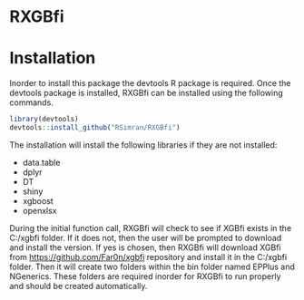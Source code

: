 # RXGBfi

# Installation
Inorder to install this package the devtools R package is required. Once the devtools package is installed, RXGBfi can be installed using the following commands.

```r
library(devtools)
devtools::install_github("RSimran/RXGBfi")
```
The installation will install the following libraries if they are not installed:
* data.table
* dplyr
* DT
* shiny 
* xgboost
* openxlsx

During the initial function call, RXGBfi will check to see if XGBfi exists in the C:/xgbfi folder. If it does not, then the user will be prompted to download and install the version. If yes is chosen, then RXGBfi will download XGBfi from https://github.com/Far0n/xgbfi repository and install it in the C:/xgbfi folder. Then it will create two folders within the bin folder named EPPlus and NGenerics. These folders are required inorder for RXGBfi to run properly and should be created automatically.


